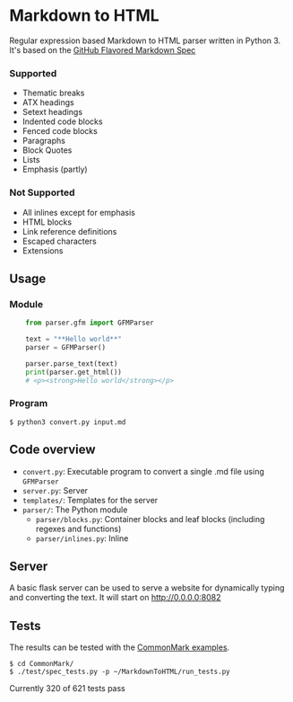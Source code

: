 # Markdown to HTML
Regular expression based Markdown to HTML parser written in Python 3.
It's based on the [GitHub Flavored Markdown Spec](https://github.github.com/gfm/)

### Supported
* Thematic breaks
* ATX headings
* Setext headings
* Indented code blocks
* Fenced code blocks
* Paragraphs
* Block Quotes
* Lists
* Emphasis (partly)

### Not Supported
* All inlines except for emphasis
* HTML blocks
* Link reference definitions
* Escaped characters
* Extensions

## Usage
### Module
``` python
    from parser.gfm import GFMParser

    text = "**Hello world**"
    parser = GFMParser()

    parser.parse_text(text)
    print(parser.get_html())
    # <p><strong>Hello world</strong></p>
```

### Program

    $ python3 convert.py input.md

## Code overview
* `convert.py`: Executable program to convert a single .md file using `GFMParser`
* `server.py`: Server
* `templates/`: Templates for the server
* `parser/`: The Python module
  * `parser/blocks.py`: Container blocks and leaf blocks (including regexes and functions)
  * `parser/inlines.py`: Inline

## Server
A basic flask server can be used to serve a website for dynamically typing and converting the text.
It will start on http://0.0.0.0:8082

## Tests
The results can be tested with the [CommonMark examples](https://github.com/jgm/CommonMark).

```
$ cd CommonMark/
$ ./test/spec_tests.py -p ~/MarkdownToHTML/run_tests.py
```

Currently 320 of 621 tests pass
